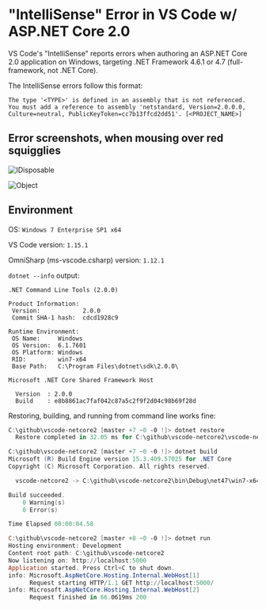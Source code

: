 "IntelliSense" Error in VS Code w/ ASP.NET Core 2.0
===================================================

VS Code's "IntelliSense" reports errors when authoring an ASP.NET Core 2.0 application on Windows, targeting .NET Framework 4.6.1 or 4.7 (full-framework, not .NET Core).

The IntelliSense errors follow this format:
```
The type '<TYPE>' is defined in an assembly that is not referenced. You must add a reference to assembly 'netstandard, Version=2.0.0.0, Culture=neutral, PublicKeyToken=cc7b13ffcd2dd51'. [<PROJECT_NAME>]
```

Error screenshots, when mousing over red squigglies
------
![IDisposable](https://github.com/dsteinweg/vscode-netcore2/raw/master/wwwroot/img/IDisposable.png)

![Object](https://github.com/dsteinweg/vscode-netcore2/raw/master/wwwroot/img/Object.png)

Environment
-----------
OS: `Windows 7 Enterprise SP1 x64`

VS Code version: `1.15.1`

OmniSharp (ms-vscode.csharp) version: `1.12.1`

`dotnet --info` output:
```
.NET Command Line Tools (2.0.0)

Product Information:
 Version:            2.0.0
 Commit SHA-1 hash:  cdcd1928c9

Runtime Environment:
 OS Name:     Windows
 OS Version:  6.1.7601
 OS Platform: Windows
 RID:         win7-x64
 Base Path:   C:\Program Files\dotnet\sdk\2.0.0\

Microsoft .NET Core Shared Framework Host

  Version  : 2.0.0
  Build    : e8b8861ac7faf042c87a5c2f9f2d04c98b69f28d
```

Restoring, building, and running from command line works fine:
```PowerShell
C:\github\vscode-netcore2 [master +7 ~0 -0 !]> dotnet restore
  Restore completed in 32.05 ms for C:\github\vscode-netcore2\vscode-netcore2.csproj.

C:\github\vscode-netcore2 [master +7 ~0 -0 !]> dotnet build
Microsoft (R) Build Engine version 15.3.409.57025 for .NET Core
Copyright (C) Microsoft Corporation. All rights reserved.

  vscode-netcore2 -> C:\github\vscode-netcore2\bin\Debug\net47\win7-x64\vscode-netcore2.exe

Build succeeded.
    0 Warning(s)
    0 Error(s)

Time Elapsed 00:00:04.58

C:\github\vscode-netcore2 [master +8 ~0 -0 !]> dotnet run
Hosting environment: Development
Content root path: C:\github\vscode-netcore2
Now listening on: http://localhost:5000
Application started. Press Ctrl+C to shut down.
info: Microsoft.AspNetCore.Hosting.Internal.WebHost[1]
      Request starting HTTP/1.1 GET http://localhost:5000/
info: Microsoft.AspNetCore.Hosting.Internal.WebHost[2]
      Request finished in 66.0619ms 200
```